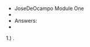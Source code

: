 - JoseDeOcampo Module One
- 
- Answers:
- 
1.) .

<!---
JoseDeOcampo/JoseDeOcampo is a ✨ special ✨ repository because its `README.md` (this file) appears on your GitHub profile.
You can click the Preview link to take a look at your changes.
--->
